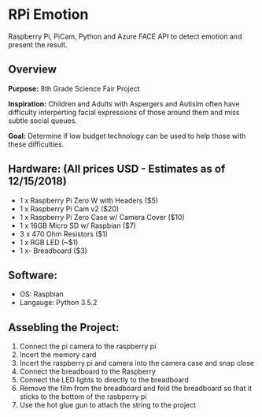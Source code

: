 # RPi Emotion
Raspberry Pi, PiCam, Python and Azure FACE API to detect emotion and present the result.

## Overview
**Purpose:** 8th Grade Science Fair Project

**Inspiration:** Children and Adults with Aspergers and Autisim often have difficulty interperting facial expressions of those around them and miss subtle social queues.


**Goal:** Determine if low budget technology can be used to help those with these difficulties.

## Hardware: (All prices USD - Estimates as of 12/15/2018)
- 1 x Raspberry Pi Zero W with Headers ($5)
- 1 x Raspberry Pi Cam v2 ($20)
- 1 x Raspberry Pi Zero Case w/ Camera Cover ($10) 
- 1 x 16GB Micro SD w/ Raspbian ($7)
- 3 x 470 Ohm Resistors ($1)
- 1 x RGB LED (~$1)
- 1 x- Breadboard ($3)


## Software:
- OS: Raspbian
- Langauge: Python 3.5.2

## Assebling the Project:
1. Connect the pi camera to the raspberry pi
2. Incert the memory card
3. Incert the raspberry pi and camera into the camera case and snap close
4. Connect the breadboard to the Raspberry
5. Connect the LED lights to directly to the breadboard
6. Remove the film from the breadboard and fold the breadboard so that it sticks to the bottom of the rasbperry pi
7. Use the hot glue gun to attach the string to the project 
